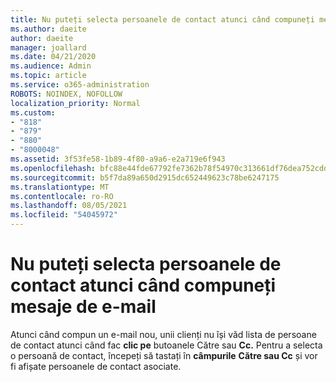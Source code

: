 ```yaml
---
title: Nu puteți selecta persoanele de contact atunci când compuneți mesaje de e-mail în Outlook.com
ms.author: daeite
author: daeite
manager: joallard
ms.date: 04/21/2020
ms.audience: Admin
ms.topic: article
ms.service: o365-administration
ROBOTS: NOINDEX, NOFOLLOW
localization_priority: Normal
ms.custom:
- "818"
- "879"
- "880"
- "8000048"
ms.assetid: 3f53fe58-1b89-4f80-a9a6-e2a719e6f943
ms.openlocfilehash: bfc88e44fde67792fe7362b78f54970c313661df76dea752cdd85fd03802d290
ms.sourcegitcommit: b5f7da89a650d2915dc652449623c78be6247175
ms.translationtype: MT
ms.contentlocale: ro-RO
ms.lasthandoff: 08/05/2021
ms.locfileid: "54045972"
---
```

# <a name="cant-select-contacts-when-composing-email"></a>Nu puteți selecta persoanele de contact atunci când compuneți mesaje de e-mail

Atunci când compun un e-mail nou, unii clienți nu își văd lista de persoane de contact atunci când fac **clic pe** butoanele Către sau **Cc.** Pentru a selecta o persoană de contact, începeți să tastați în **câmpurile** **Către sau Cc** și vor fi afișate persoanele de contact asociate.
